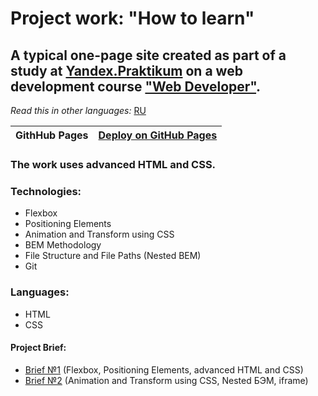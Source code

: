 # Project work: "How to learn"

## A typical one-page site created as part of a study at [Yandex.Praktikum](https://praktikum.yandex.com/) on a web development course ["Web Developer"](https://practicum.yandex.com/web/).

*Read this in other languages:* [RU]()

| **GithHub Pages** | [Deploy on GitHub Pages]() |
| ----------------- | -------------------------------------------------------------------- |

### The work uses advanced HTML and CSS.

### Technologies:
* Flexbox
* Positioning Elements
* Animation and Transform using CSS
* BEM Methodology
* File Structure and File Paths (Nested BEM)
* Git

### Languages:
* HTML
* CSS

#### Project Brief:
* [Brief №1](https://code.s3.yandex.net/web-developer/checklists/checklist-1/index.html) (Flexbox, Positioning Elements, advanced HTML and CSS)
* [Brief №2](https://code.s3.yandex.net/web-developer/checklists/checklist-2/index.html) (Animation and Transform using CSS, Nested БЭМ, iframe)

